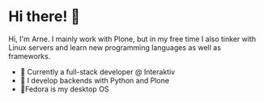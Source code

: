 # Hi there! 👋

Hi, I'm Arne. I mainly work with Plone, but in my free time I also tinker with Linux servers and learn new programming languages as well as frameworks.

- 💼 Currently a full-stack developer @ Interaktiv
- 🐍 I develop backends with Python and Plone
- 🐧Fedora is my desktop OS
